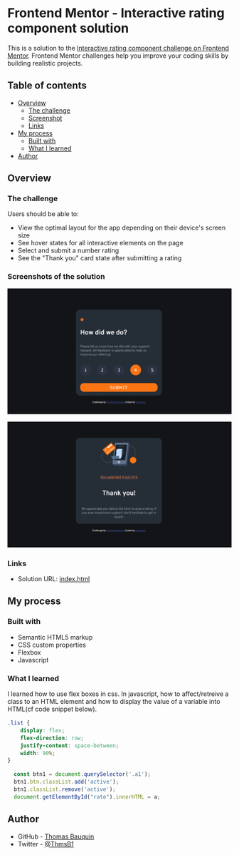 # Frontend Mentor - Interactive rating component solution

This is a solution to the [Interactive rating component challenge on Frontend Mentor](https://www.frontendmentor.io/challenges/interactive-rating-component-koxpeBUmI). Frontend Mentor challenges help you improve your coding skills by building realistic projects. 

## Table of contents

- [Overview](#overview)
  - [The challenge](#the-challenge)
  - [Screenshot](#screenshot)
  - [Links](#links)
- [My process](#my-process)
  - [Built with](#built-with)
  - [What I learned](#what-i-learned)
- [Author](#author)

## Overview

### The challenge

Users should be able to:

- View the optimal layout for the app depending on their device's screen size
- See hover states for all interactive elements on the page
- Select and submit a number rating
- See the "Thank you" card state after submitting a rating

### Screenshots of the solution

![](./images/Screenshot2.png)

![](./images/Screenshot1.png)

### Links

- Solution URL: [index.html](./src/index.html)

## My process

### Built with

- Semantic HTML5 markup
- CSS custom properties
- Flexbox
- Javascript

### What I learned

I learned how to use flex boxes in css. In javascript, how to affect/retreive a class to an HTML element and how to display the value of a variable into HTML(cf code snippet below).

```css
.list {
    display: flex;
    flex-direction: row;
    justify-content: space-between;
    width: 90%;
}
```
```js
  const btn1 = document.querySelector('.a1');
  btn1.btn.classList.add('active');
  btn1.classList.remove('active');
  document.getElementById("rate").innerHTML = a;
```


## Author

- GitHub - [Thomas Bauquin](https://github.com/tbauquin)
- Twitter - [@ThmsB1](https://twitter.com/ThmsB1)
